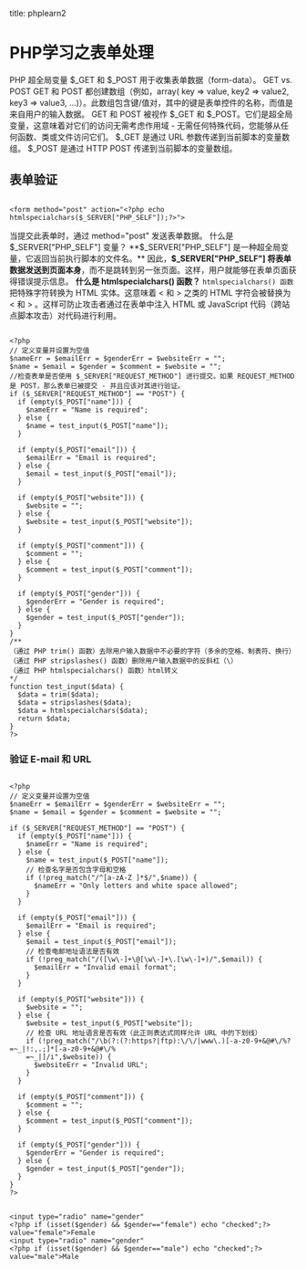 title: phplearn2 

#  PHP学习之表单处理 
PHP 超全局变量 $_GET 和 $_POST 用于收集表单数据（form-data）。
GET vs. POST
GET 和 POST 都创建数组（例如，array( key => value, key2 => value2, key3 => value3, ...)）。此数组包含键/值对，其中的键是表单控件的名称，而值是来自用户的输入数据。
GET 和 POST 被视作 $_GET 和 $_POST。它们是超全局变量，这意味着对它们的访问无需考虑作用域 - 无需任何特殊代码，您能够从任何函数、类或文件访问它们。
$_GET 是通过 URL 参数传递到当前脚本的变量数组。
$_POST 是通过 HTTP POST 传递到当前脚本的变量数组。
##  表单验证 
```

<form method="post" action="<?php echo htmlspecialchars($_SERVER["PHP_SELF"]);?>">

```
当提交此表单时，通过 method="post" 发送表单数据。
什么是 $_SERVER["PHP_SELF"] 变量？
**$_SERVER["PHP_SELF"] 是一种超全局变量，它返回当前执行脚本的文件名。**
因此，**$_SERVER["PHP_SELF"] 将表单数据发送到页面本身**，而不是跳转到另一张页面。这样，用户就能够在表单页面获得错误提示信息。
**什么是 htmlspecialchars() 函数？**
` htmlspecialchars() 函数 `把特殊字符转换为 HTML 实体。这意味着 < 和 > 之类的 HTML 字符会被替换为 &lt; 和 &gt; 。这样可防止攻击者通过在表单中注入 HTML 或 JavaScript 代码（跨站点脚本攻击）对代码进行利用。
```

<?php
// 定义变量并设置为空值
$nameErr = $emailErr = $genderErr = $websiteErr = "";
$name = $email = $gender = $comment = $website = "";
//检查表单是否使用 $_SERVER["REQUEST_METHOD"] 进行提交。如果 REQUEST_METHOD 是 POST，那么表单已被提交 - 并且应该对其进行验证。
if ($_SERVER["REQUEST_METHOD"] == "POST") {
  if (empty($_POST["name"])) {
    $nameErr = "Name is required";
  } else {
    $name = test_input($_POST["name"]);
  }

  if (empty($_POST["email"])) {
    $emailErr = "Email is required";
  } else {
    $email = test_input($_POST["email"]);
  }

  if (empty($_POST["website"])) {
    $website = "";
  } else {
    $website = test_input($_POST["website"]);
  }

  if (empty($_POST["comment"])) {
    $comment = "";
  } else {
    $comment = test_input($_POST["comment"]);
  }

  if (empty($_POST["gender"])) {
    $genderErr = "Gender is required";
  } else {
    $gender = test_input($_POST["gender"]);
  }
}
/**
（通过 PHP trim() 函数）去除用户输入数据中不必要的字符（多余的空格、制表符、换行）
（通过 PHP stripslashes() 函数）删除用户输入数据中的反斜杠（\）
（通过 PHP htmlspecialchars() 函数）html转义
*/
function test_input($data) {
  $data = trim($data);
  $data = stripslashes($data);
  $data = htmlspecialchars($data);
  return $data;
}
?>

```
###  验证 E-mail 和 URL 
```

<?php
// 定义变量并设置为空值
$nameErr = $emailErr = $genderErr = $websiteErr = "";
$name = $email = $gender = $comment = $website = "";

if ($_SERVER["REQUEST_METHOD"] == "POST") {
  if (empty($_POST["name"])) {
    $nameErr = "Name is required";
  } else {
    $name = test_input($_POST["name"]);
    // 检查名字是否包含字母和空格
    if (!preg_match("/^[a-zA-Z ]*$/",$name)) {
      $nameErr = "Only letters and white space allowed"; 
    }
  }

  if (empty($_POST["email"])) {
    $emailErr = "Email is required";
  } else {
    $email = test_input($_POST["email"]);
    // 检查电邮地址语法是否有效
    if (!preg_match("/([\w\-]+\@[\w\-]+\.[\w\-]+)/",$email)) {
      $emailErr = "Invalid email format"; 
    }
  }

  if (empty($_POST["website"])) {
    $website = "";
  } else {
    $website = test_input($_POST["website"]);
    // 检查 URL 地址语言是否有效（此正则表达式同样允许 URL 中的下划线）
    if (!preg_match("/\b(?:(?:https?|ftp):\/\/|www\.)[-a-z0-9+&@#\/%?=~_|!:,.;]*[-a-z0-9+&@#\/%
    =~_|]/i",$website)) {
      $websiteErr = "Invalid URL"; 
    }
  }

  if (empty($_POST["comment"])) {
    $comment = "";
  } else {
    $comment = test_input($_POST["comment"]);
  }

  if (empty($_POST["gender"])) {
    $genderErr = "Gender is required";
  } else {
    $gender = test_input($_POST["gender"]);
  }
}
?>

```

```

<input type="radio" name="gender"
<?php if (isset($gender) && $gender=="female") echo "checked";?>
value="female">Female
<input type="radio" name="gender"
<?php if (isset($gender) && $gender=="male") echo "checked";?>
value="male">Male

```
